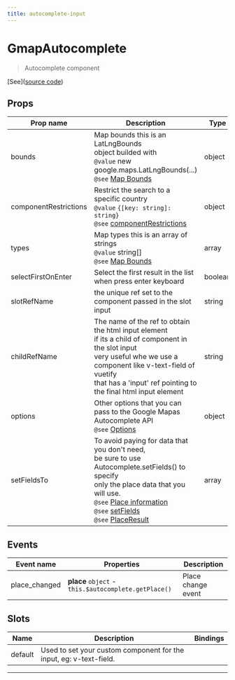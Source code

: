 ```yaml
---
title: autocomplete-input
---
```


  # GmapAutocomplete

  
  > Autocomplete component
  
  
  
  
  
  [See]([source code](/guide/autocomplete.html#source-code))

  

  
## Props

  | Prop name     | Description | Type      | Values      | Default     |
  | ------------- | ----------- | --------- | ----------- | ----------- |
  | bounds | Map bounds this is an LatLngBounds<br/>object builded with<br/>`@value` new google.maps.LatLngBounds(...)<br/>`@see` [Map Bounds](https://developers.google.com/maps/documentation/javascript/places-autocomplete#set-the-bounds-on-creation-of-the-autocomplete-object) | object | - | undefined |
| componentRestrictions | Restrict the search to a specific country<br/>`@value` `{[key: string]: string}`<br/>`@see` [componentRestrictions](https://developers.google.com/maps/documentation/javascript/places-autocomplete#restrict-the-search-to-a-specific-country) | object | - | undefined |
| types | Map types this is an array of strings<br/>`@value` string[]<br/>`@see` [Map Bounds](https://developers.google.com/maps/documentation/javascript/places-autocomplete#set-the-bounds-on-creation-of-the-autocomplete-object) | array | - | undefined |
| selectFirstOnEnter | Select the first result in the list when press enter keyboard | boolean | `true`, `false` | false |
| slotRefName | the unique ref set to the component passed in the slot input | string | - | 'input' |
| childRefName | The name of the ref to obtain the html input element<br/>if its a child  of component in the slot input<br/>very useful whe we use a component like v-text-field of vuetify<br/>that has a 'input' ref pointing to the final html input element | string | - | 'input' |
| options | Other options that you can pass to the Google Mapas<br/>Autocomplete API<br/>`@see` [Options](https://developers.google.com/maps/documentation/javascript/places-autocomplete#add-autocomplete) | object | `geocode`, `address`, `regions` | undefined |
| setFieldsTo | To avoid paying for data that you don't need,<br/>be sure to use Autocomplete.setFields() to specify<br/>only the place data that you will use.<br/>`@see` [Place information](https://developers.google.com/maps/documentation/javascript/places-autocomplete#get-place-information)<br/>`@see` [setFields](https://developers.google.com/maps/documentation/javascript/reference/places-widget#Autocomplete.setFields)<br/>`@see` [PlaceResult](https://developers.google.com/maps/documentation/javascript/reference/places-service#PlaceResult) | array | - | null |

  
  
  
## Events

  | Event name     | Properties     | Description  |
  | -------------- |--------------- | -------------|
  | place_changed | **place** `object` - `this.$autocomplete.getPlace()` | Place change event

  
  
## Slots

  | Name          | Description  | Bindings |
  | ------------- | ------------ | -------- |
  | default | Used to set your custom component for the input, eg: v-text-field.<br> | <br/> |

  ---


  
  